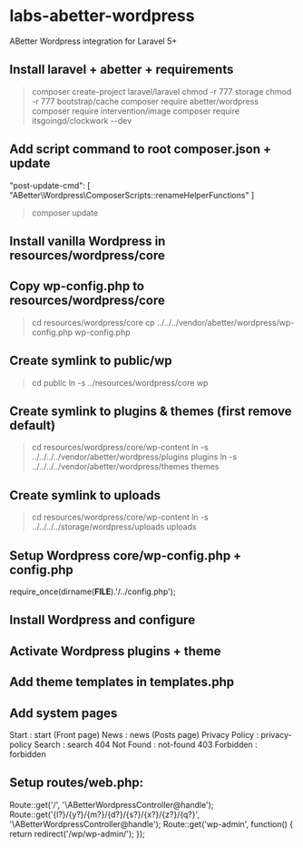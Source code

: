 # labs-abetter-wordpress

ABetter Wordpress integration for Laravel 5+

## Install laravel + abetter + requirements
> composer create-project laravel/laravel
> chmod -r 777 storage
> chmod -r 777 bootstrap/cache
> composer require abetter/wordpress
> composer require intervention/image
> composer require itsgoingd/clockwork --dev

## Add script command to root composer.json + update
"post-update-cmd": [
	"ABetter\\Wordpress\\ComposerScripts::renameHelperFunctions"
]
> composer update

## Install vanilla Wordpress in resources/wordpress/core

## Copy wp-config.php to resources/wordpress/core
> cd resources/wordpress/core
> cp ../../../vendor/abetter/wordpress/wp-config.php wp-config.php

## Create symlink to public/wp
> cd public
> ln -s ../resources/wordpress/core wp

## Create symlink to plugins & themes (first remove default)
> cd resources/wordpress/core/wp-content
> ln -s ../../../../vendor/abetter/wordpress/plugins plugins
> ln -s ../../../../vendor/abetter/wordpress/themes themes

## Create symlink to uploads
> cd resources/wordpress/core/wp-content
> ln -s ../../../../storage/wordpress/uploads uploads

## Setup Wordpress core/wp-config.php + config.php
require_once(dirname(__FILE__).'/../config.php');

## Install Wordpress and configure

## Activate Wordpress plugins + theme

## Add theme templates in templates.php

## Add system pages
Start : start (Front page)
News : news (Posts page)
Privacy Policy : privacy-policy
Search : search
404 Not Found : not-found
403 Forbidden : forbidden

## Setup routes/web.php:
Route::get('/', '\ABetterWordpressController@handle');
Route::get('{l?}/{y?}/{m?}/{d?}/{s?}/{x?}/{z?}/{q?}', '\ABetterWordpressController@handle');
Route::get('wp-admin', function() {
    return redirect('/wp/wp-admin/');
});
